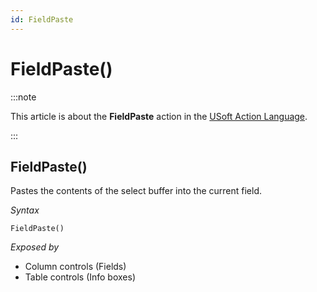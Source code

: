 ```yaml
---
id: FieldPaste
---
```


# FieldPaste()




:::note

This article is about the **FieldPaste** action in the [USoft Action Language](/docs/Task_flow/Action_Language_reference/USoft_Action_Language.md).

:::

## **FieldPaste()**

Pastes the contents of the select buffer into the current field.

*Syntax*

```
FieldPaste()
```

*Exposed by*

- Column controls (Fields)
- Table controls (Info boxes)